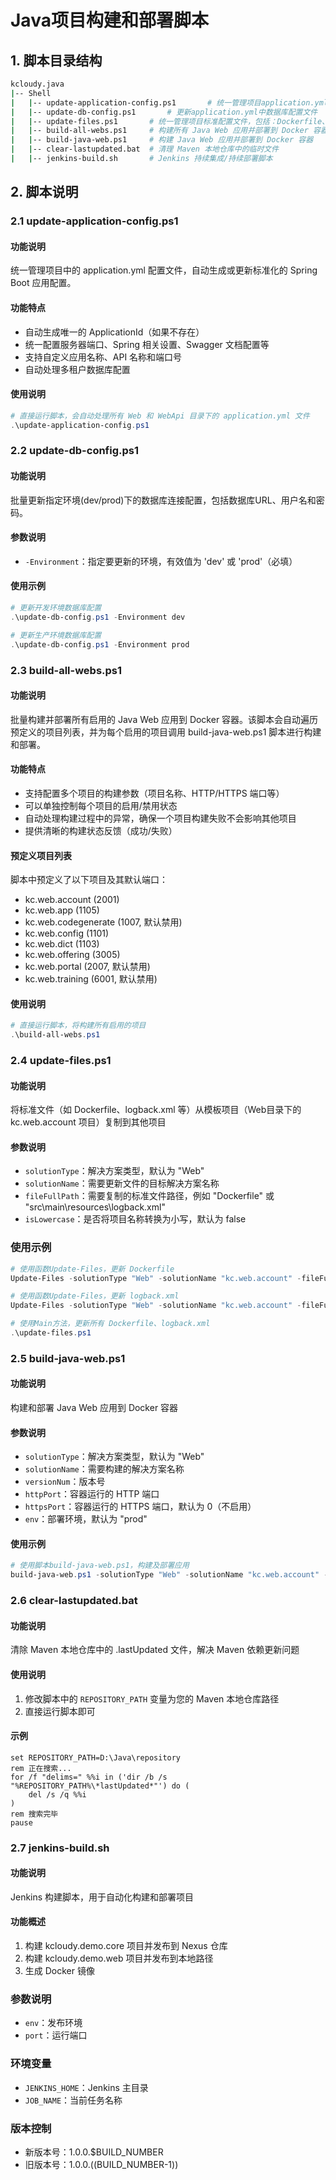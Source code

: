 # Java项目构建和部署脚本
## 1. 脚本目录结构
```bash
kcloudy.java
|-- Shell
|   |-- update-application-config.ps1       # 统一管理项目application.yml配置文件
|   |-- update-db-config.ps1       # 更新application.yml中数据库配置文件
|   |-- update-files.ps1       # 统一管理项目标准配置文件，包括：Dockerfile、logback.xml
|   |-- build-all-webs.ps1     # 构建所有 Java Web 应用并部署到 Docker 容器
|   |-- build-java-web.ps1     # 构建 Java Web 应用并部署到 Docker 容器
|   |-- clear-lastupdated.bat  # 清理 Maven 本地仓库中的临时文件
|   |-- jenkins-build.sh       # Jenkins 持续集成/持续部署脚本
```
## 2. 脚本说明
### 2.1 update-application-config.ps1
#### 功能说明
统一管理项目中的 application.yml 配置文件，自动生成或更新标准化的 Spring Boot 应用配置。

#### 功能特点
- 自动生成唯一的 ApplicationId（如果不存在）
- 统一配置服务器端口、Spring 相关设置、Swagger 文档配置等
- 支持自定义应用名称、API 名称和端口号
- 自动处理多租户数据库配置

#### 使用说明
```powershell
# 直接运行脚本，会自动处理所有 Web 和 WebApi 目录下的 application.yml 文件
.\update-application-config.ps1
```

### 2.2 update-db-config.ps1
#### 功能说明
批量更新指定环境(dev/prod)下的数据库连接配置，包括数据库URL、用户名和密码。

#### 参数说明
* `-Environment`：指定要更新的环境，有效值为 'dev' 或 'prod'（必填）

#### 使用示例
```powershell
# 更新开发环境数据库配置
.\update-db-config.ps1 -Environment dev

# 更新生产环境数据库配置
.\update-db-config.ps1 -Environment prod
```

### 2.3 build-all-webs.ps1
#### 功能说明
批量构建并部署所有启用的 Java Web 应用到 Docker 容器。该脚本会自动遍历预定义的项目列表，并为每个启用的项目调用 build-java-web.ps1 脚本进行构建和部署。

#### 功能特点
- 支持配置多个项目的构建参数（项目名称、HTTP/HTTPS 端口等）
- 可以单独控制每个项目的启用/禁用状态
- 自动处理构建过程中的异常，确保一个项目构建失败不会影响其他项目
- 提供清晰的构建状态反馈（成功/失败）

#### 预定义项目列表
脚本中预定义了以下项目及其默认端口：
- kc.web.account (2001)
- kc.web.app (1105)
- kc.web.codegenerate (1007, 默认禁用)
- kc.web.config (1101)
- kc.web.dict (1103)
- kc.web.offering (3005)
- kc.web.portal (2007, 默认禁用)
- kc.web.training (6001, 默认禁用)

#### 使用说明
```powershell
# 直接运行脚本，将构建所有启用的项目
.\build-all-webs.ps1
```

### 2.4 update-files.ps1
#### 功能说明
将标准文件（如 Dockerfile、logback.xml 等）从模板项目（Web目录下的 kc.web.account 项目）复制到其他项目

#### 参数说明
* `solutionType`：解决方案类型，默认为 "Web"
* `solutionName`：需要更新文件的目标解决方案名称
* `fileFullPath`：需要复制的标准文件路径，例如 "Dockerfile" 或 "src\main\resources\logback.xml"
* `isLowercase`：是否将项目名称转换为小写，默认为 false

### 使用示例
```powershell
# 使用函数Update-Files，更新 Dockerfile
Update-Files -solutionType "Web" -solutionName "kc.web.account" -fileFullPath "Dockerfile" -isLowercase $true

# 使用函数Update-Files，更新 logback.xml
Update-Files -solutionType "Web" -solutionName "kc.web.account" -fileFullPath "src\main\resources\logback.xml" -isLowercase $true

# 使用Main方法，更新所有 Dockerfile、logback.xml
.\update-files.ps1
```

### 2.5 build-java-web.ps1
#### 功能说明
构建和部署 Java Web 应用到 Docker 容器

#### 参数说明
* `solutionType`：解决方案类型，默认为 "Web"
* `solutionName`：需要构建的解决方案名称
* `versionNum`：版本号
* `httpPort`：容器运行的 HTTP 端口
* `httpsPort`：容器运行的 HTTPS 端口，默认为 0（不启用）
* `env`：部署环境，默认为 "prod"

#### 使用示例
```powershell
# 使用脚本build-java-web.ps1，构建及部署应用
build-java-web.ps1 -solutionType "Web" -solutionName "kc.web.account" -versionNum 1 -httpPort 2001 -httpsPort 0 -env "prod"
```

### 2.6 clear-lastupdated.bat
#### 功能说明
清除 Maven 本地仓库中的 .lastUpdated 文件，解决 Maven 依赖更新问题

#### 使用说明
1. 修改脚本中的 `REPOSITORY_PATH` 变量为您的 Maven 本地仓库路径
2. 直接运行脚本即可

#### 示例
```batch
set REPOSITORY_PATH=D:\Java\repository
rem 正在搜索...
for /f "delims=" %%i in ('dir /b /s "%REPOSITORY_PATH%\*lastUpdated*"') do (
    del /s /q %%i
)
rem 搜索完毕
pause
```

### 2.7 jenkins-build.sh

#### 功能说明
Jenkins 构建脚本，用于自动化构建和部署项目

#### 功能概述
1. 构建 kcloudy.demo.core 项目并发布到 Nexus 仓库
2. 构建 kcloudy.demo.web 项目并发布到本地路径
3. 生成 Docker 镜像

### 参数说明
* `env`：发布环境
* `port`：运行端口

### 环境变量
* `JENKINS_HOME`：Jenkins 主目录
* `JOB_NAME`：当前任务名称

### 版本控制
* 新版本号：1.0.0.$BUILD_NUMBER
* 旧版本号：1.0.0.$(($BUILD_NUMBER-1))
